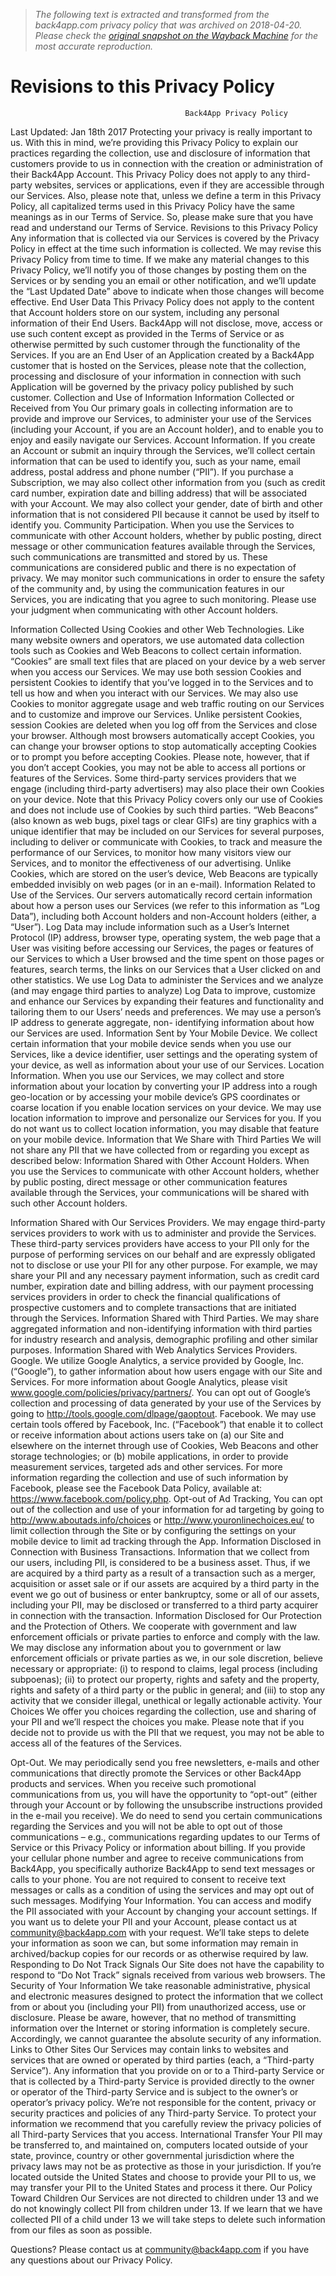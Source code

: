> *The following text is extracted and transformed from the back4app.com privacy policy that was archived on 2018-04-20. Please check the [original snapshot on the Wayback Machine](https://web.archive.org/web/20180420105218id_/https%3A//www.back4app.com/privacy.pdf) for the most accurate reproduction.*

# Revisions to this Privacy Policy

                                           Back4App Privacy Policy
Last Updated: Jan 18th 2017
Protecting your privacy is really important to us. With this in mind, we’re providing this Privacy Policy to
explain our practices regarding the collection, use and disclosure of information that customers provide to
us in connection with the creation or administration of their Back4App Account. This Privacy Policy does not
apply to any third-party websites, services or applications, even if they are accessible through our Services.
Also, please note that, unless we define a term in this Privacy Policy, all capitalized terms used in this
Privacy Policy have the same meanings as in our Terms of Service. So, please make sure that you have read
and understand our Terms of Service.
Revisions to this Privacy Policy
Any information that is collected via our Services is covered by the Privacy Policy in effect at the time such
information is collected. We may revise this Privacy Policy from time to time. If we make any material
changes to this Privacy Policy, we’ll notify you of those changes by posting them on the Services or by
sending you an email or other notification, and we’ll update the “Last Updated Date” above to indicate
when those changes will become effective.
End User Data
This Privacy Policy does not apply to the content that Account holders store on our system, including any
personal information of their End Users. Back4App will not disclose, move, access or use such content
except as provided in the Terms of Service or as otherwise permitted by such customer through the
functionality of the Services. If you are an End User of an Application created by a Back4App customer that
is hosted on the Services, please note that the collection, processing and disclosure of your information in
connection with such Application will be governed by the privacy policy published by such customer.
Collection and Use of Information
Information Collected or Received from You
Our primary goals in collecting information are to provide and improve our Services, to administer your use
of the Services (including your Account, if you are an Account holder), and to enable you to enjoy and easily
navigate our Services.
Account Information. If you create an Account or submit an inquiry through the Services, we’ll collect
certain information that can be used to identify you, such as your name, email address, postal address and
phone number (“PII”). If you purchase a Subscription, we may also collect other information from you (such
as credit card number, expiration date and billing address) that will be associated with your Account. We
may also collect your gender, date of birth and other information that is not considered PII because it
cannot be used by itself to identify you.
Community Participation. When you use the Services to communicate with other Account holders, whether
by public posting, direct message or other communication features available through the Services, such
communications are transmitted and stored by us. These communications are considered public and there
is no expectation of privacy. We may monitor such communications in order to ensure the safety of the
community and, by using the communication features in our Services, you are indicating that you agree to
such monitoring. Please use your judgment when communicating with other Account holders.


Information Collected Using Cookies and other Web Technologies. Like many website owners and
operators, we use automated data collection tools such as Cookies and Web Beacons to collect certain
information.
“Cookies” are small text files that are placed on your device by a web server when you access our Services.
We may use both session Cookies and persistent Cookies to identify that you’ve logged in to the Services
and to tell us how and when you interact with our Services. We may also use Cookies to monitor aggregate
usage and web traffic routing on our Services and to customize and improve our Services. Unlike persistent
Cookies, session Cookies are deleted when you log off from the Services and close your browser. Although
most browsers automatically accept Cookies, you can change your browser options to stop automatically
accepting Cookies or to prompt you before accepting Cookies. Please note, however, that if you don’t
accept Cookies, you may not be able to access all portions or features of the Services. Some third-party
services providers that we engage (including third-party advertisers) may also place their own Cookies on
your device. Note that this Privacy Policy covers only our use of Cookies and does not include use of
Cookies by such third parties.
“Web Beacons” (also known as web bugs, pixel tags or clear GIFs) are tiny graphics with a unique identifier
that may be included on our Services for several purposes, including to deliver or communicate with
Cookies, to track and measure the performance of our Services, to monitor how many visitors view our
Services, and to monitor the effectiveness of our advertising. Unlike Cookies, which are stored on the user’s
device, Web Beacons are typically embedded invisibly on web pages (or in an e-mail).
Information Related to Use of the Services. Our servers automatically record certain information about how
a person uses our Services (we refer to this information as “Log Data”), including both Account holders and
non-Account holders (either, a “User”). Log Data may include information such as a User’s Internet Protocol
(IP) address, browser type, operating system, the web page that a User was visiting before accessing our
Services, the pages or features of our Services to which a User browsed and the time spent on those pages
or features, search terms, the links on our Services that a User clicked on and other statistics. We use Log
Data to administer the Services and we analyze (and may engage third parties to analyze) Log Data to
improve, customize and enhance our Services by expanding their features and functionality and tailoring
them to our Users’ needs and preferences. We may use a person’s IP address to generate aggregate, non-
identifying information about how our Services are used.
Information Sent by Your Mobile Device. We collect certain information that your mobile device sends
when you use our Services, like a device identifier, user settings and the operating system of your device, as
well as information about your use of our Services.
Location Information. When you use our Services, we may collect and store information about your
location by converting your IP address into a rough geo-location or by accessing your mobile device’s GPS
coordinates or coarse location if you enable location services on your device. We may use location
information to improve and personalize our Services for you. If you do not want us to collect location
information, you may disable that feature on your mobile device.
Information that We Share with Third Parties
We will not share any PII that we have collected from or regarding you except as described below:
Information Shared with Other Account Holders. When you use the Services to communicate with other
Account holders, whether by public posting, direct message or other communication features available
through the Services, your communications will be shared with such other Account holders.


Information Shared with Our Services Providers. We may engage third-party services providers to work with
us to administer and provide the Services. These third-party services providers have access to your PII only
for the purpose of performing services on our behalf and are expressly obligated not to disclose or use your
PII for any other purpose.
For example, we may share your PII and any necessary payment information, such as credit card number,
expiration date and billing address, with our payment processing services providers in order to check the
financial qualifications of prospective customers and to complete transactions that are initiated through the
Services.
Information Shared with Third Parties. We may share aggregated information and non-identifying
information with third parties for industry research and analysis, demographic profiling and other similar
purposes.
Information Shared with Web Analytics Services Providers.
Google. We utilize Google Analytics, a service provided by Google, Inc. (“Google”), to gather information
about how users engage with our Site and Services. For more information about Google Analytics, please
visit www.google.com/policies/privacy/partners/. You can opt out of Google’s collection and processing of
data generated by your use of the Services by going to http://tools.google.com/dlpage/gaoptout.
Facebook. We may use certain tools offered by Facebook, Inc. (“Facebook”) that enable it to collect or
receive information about actions users take on (a) our Site and elsewhere on the internet through use of
Cookies, Web Beacons and other storage technologies; or (b) mobile applications, in order to provide
measurement services, targeted ads and other services. For more information regarding the collection and
use of such information by Facebook, please see the Facebook Data Policy, available at:
https://www.facebook.com/policy.php.
Opt-out of Ad Tracking, You can opt out of the collection and use of your information for ad targeting by
going to http://www.aboutads.info/choices or http://www.youronlinechoices.eu/ to limit collection
through the Site or by configuring the settings on your mobile device to limit ad tracking through the App.
Information Disclosed in Connection with Business Transactions. Information that we collect from our
users, including PII, is considered to be a business asset. Thus, if we are acquired by a third party as a result
of a transaction such as a merger, acquisition or asset sale or if our assets are acquired by a third party in
the event we go out of business or enter bankruptcy, some or all of our assets, including your PII, may be
disclosed or transferred to a third party acquirer in connection with the transaction.
Information Disclosed for Our Protection and the Protection of Others. We cooperate with government and
law enforcement officials or private parties to enforce and comply with the law. We may disclose any
information about you to government or law enforcement officials or private parties as we, in our sole
discretion, believe necessary or appropriate: (i) to respond to claims, legal process (including subpoenas);
(ii) to protect our property, rights and safety and the property, rights and safety of a third party or the
public in general; and (iii) to stop any activity that we consider illegal, unethical or legally actionable
activity.
Your Choices
We offer you choices regarding the collection, use and sharing of your PII and we’ll respect the choices you
make. Please note that if you decide not to provide us with the PII that we request, you may not be able to
access all of the features of the Services.


Opt-Out. We may periodically send you free newsletters, e-mails and other communications that directly
promote the Services or other Back4App products and services. When you receive such promotional
communications from us, you will have the opportunity to “opt-out” (either through your Account or by
following the unsubscribe instructions provided in the e-mail you receive). We do need to send you certain
communications regarding the Services and you will not be able to opt out of those communications – e.g.,
communications regarding updates to our Terms of Service or this Privacy Policy or information about
billing.
If you provide your cellular phone number and agree to receive communications from Back4App, you
specifically authorize Back4App to send text messages or calls to your phone. You are not required to
consent to receive text messages or calls as a condition of using the services and may opt out of such
messages.
Modifying Your Information. You can access and modify the PII associated with your Account by changing
your account settings. If you want us to delete your PII and your Account, please contact us at
community@back4app.com with your request. We’ll take steps to delete your information as soon we can,
but some information may remain in archived/backup copies for our records or as otherwise required by
law.
Responding to Do Not Track Signals
Our Site does not have the capability to respond to “Do Not Track” signals received from various web
browsers.
The Security of Your Information
We take reasonable administrative, physical and electronic measures designed to protect the information
that we collect from or about you (including your PII) from unauthorized access, use or disclosure. Please
be aware, however, that no method of transmitting information over the Internet or storing information is
completely secure. Accordingly, we cannot guarantee the absolute security of any information.
Links to Other Sites
Our Services may contain links to websites and services that are owned or operated by third parties (each, a
“Third-party Service”). Any information that you provide on or to a Third-party Service or that is collected
by a Third-party Service is provided directly to the owner or operator of the Third-party Service and is
subject to the owner’s or operator’s privacy policy. We’re not responsible for the content, privacy or
security practices and policies of any Third-party Service. To protect your information we recommend that
you carefully review the privacy policies of all Third-party Services that you access.
International Transfer
Your PII may be transferred to, and maintained on, computers located outside of your state, province,
country or other governmental jurisdiction where the privacy laws may not be as protective as those in
your jurisdiction. If you’re located outside the United States and choose to provide your PII to us, we may
transfer your PII to the United States and process it there.
Our Policy Toward Children
Our Services are not directed to children under 13 and we do not knowingly collect PII from children under
13. If we learn that we have collected PII of a child under 13 we will take steps to delete such information
from our files as soon as possible.


Questions?
Please contact us at community@back4app.com if you have any questions about our Privacy Policy.
